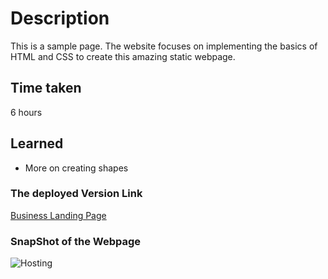# Description
This is a sample page. The website focuses on implementing the basics of HTML and CSS to create this amazing static webpage.

## Time taken

6 hours

## Learned 
- More on creating shapes

### The deployed Version Link

[Business Landing Page]()

### SnapShot of the Webpage

![Hosting](./12.png)
